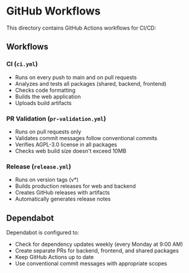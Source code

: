 # GitHub Workflows

This directory contains GitHub Actions workflows for CI/CD:

## Workflows

### CI (`ci.yml`)
- Runs on every push to main and on pull requests
- Analyzes and tests all packages (shared, backend, frontend)
- Checks code formatting
- Builds the web application
- Uploads build artifacts

### PR Validation (`pr-validation.yml`)
- Runs on pull requests only
- Validates commit messages follow conventional commits
- Verifies AGPL-3.0 license in all packages
- Checks web build size doesn't exceed 10MB

### Release (`release.yml`)
- Runs on version tags (v*)
- Builds production releases for web and backend
- Creates GitHub releases with artifacts
- Automatically generates release notes

## Dependabot

Dependabot is configured to:
- Check for dependency updates weekly (every Monday at 9:00 AM)
- Create separate PRs for backend, frontend, and shared packages
- Keep GitHub Actions up to date
- Use conventional commit messages with appropriate scopes